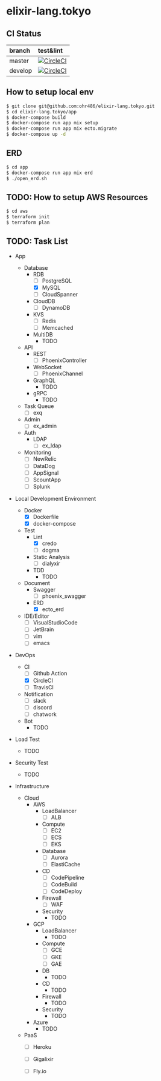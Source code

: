 # elixir-lang.tokyo

## CI Status

| branch  | test&lint                                                                                                                                                 |
|:--------|:----------------------------------------------------------------------------------------------------------------------------------------------------------|
| master  | [![CircleCI](https://circleci.com/gh/ohr486/elixir-lang.tokyo/tree/master.svg?style=svg)](https://circleci.com/gh/ohr486/elixir-lang.tokyo/tree/master)   |
| develop | [![CircleCI](https://circleci.com/gh/ohr486/elixir-lang.tokyo/tree/develop.svg?style=svg)](https://circleci.com/gh/ohr486/elixir-lang.tokyo/tree/develop) |

## How to setup local env

```bash
$ git clone git@github.com:ohr486/elixir-lang.tokyo.git
$ cd elixir-lang.tokyo/app
$ docker-compose build
$ docker-compose run app mix setup
$ docker-compose run app mix ecto.migrate
$ docker-compose up -d
```

## ERD

```bash
$ cd app
$ docker-compose run app mix erd
$ ./open_erd.sh
```

## TODO: How to setup AWS Resources

```bash
$ cd aws
$ terraform init
$ terraform plan
```

## TODO: Task List

- App
  - Database
    - RDB
      - [ ] PostgreSQL
      - [x] MySQL
      - [ ] CloudSpanner
    - CloudDB
      - [ ] DynamoDB
    - KVS
      - [ ] Redis
      - [ ] Memcached
    - MultiDB
      - TODO
  - API
    - REST
      - [ ] PhoenixController
    - WebSocket
      - [ ] PhoenixChannel
    - GraphQL
      - TODO
    - gRPC
      - TODO
  - Task Queue
    - [ ] exq
  - Admin
    - [ ] ex\_admin
  - Auth
    - LDAP
      - [ ] ex\_ldap
  - Monitoring
    - [ ] NewRelic
    - [ ] DataDog
    - [ ] AppSignal
    - [ ] ScountApp
    - [ ] Splunk

- Local Development Environment
  - Docker
    - [x] Dockerfile
    - [x] docker-compose
  - Test
    - Lint
      - [x] credo
      - [ ] dogma
    - Static Analysis
      - [ ] dialyxir
    - TDD
      - TODO
  - Document
    - Swagger
      - [ ] phoenix\_swagger
    - ERD
      - [x] ecto\_erd
  - IDE/Editor
    - [ ] VisualStudioCode
    - [ ] JetBrain
    - [ ] vim
    - [ ] emacs

- DevOps
  - CI
    - [ ] Github Action
    - [x] CircleCI
    - [ ] TravisCI
  - Notification
    - [ ] slack
    - [ ] discord
    - [ ] chatwork
  - Bot
    - TODO

- Load Test
  - TODO

- Security Test
  - TODO

- Infrastructure
  - Cloud
    - AWS
      - LoadBalancer
        - [ ] ALB
      - Compute
        - [ ] EC2
        - [ ] ECS
        - [ ] EKS
      - Database
        - [ ] Aurora
        - [ ] ElastiCache
      - CD
        - [ ] CodePipeline
        - [ ] CodeBuild
        - [ ] CodeDeploy
      - Firewall
        - [ ] WAF
      - Security
        - TODO
    - GCP
      - LoadBalancer
        - TODO
      - Compute
        - [ ] GCE
        - [ ] GKE
        - [ ] GAE
      - DB
        - TODO
      - CD
        - TODO
      - Firewall
        - TODO
      - Security
        - TODO
    - Azure
      - TODO
  - PaaS
    - [ ] Heroku
    - [ ] Gigalixir
    - [ ] Fly.io

